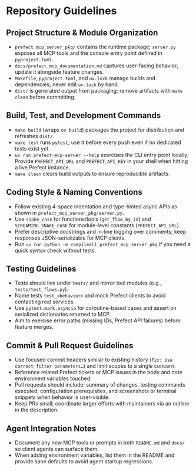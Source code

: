 # Repository Guidelines

## Project Structure & Module Organization
- `prefect_mcp_server_pkg/` contains the runtime package; `server.py` exposes all MCP tools and the console entry point defined in `pyproject.toml`.
- `docs/prefect_mcp_documentation.md` captures user-facing behavior; update it alongside feature changes.
- `Makefile`, `pyproject.toml`, and `uv.lock` manage builds and dependencies; never edit `uv.lock` by hand.
- `dist/` is generated output from packaging; remove artifacts with `make clean` before committing.

## Build, Test, and Development Commands
- `make build` (wraps `uv build`) packages the project for distribution and refreshes `dist/`.
- `make test` runs `pytest`; use it before every push even if no dedicated tests exist yet.
- `uv run prefect-mcp-server --help` exercises the CLI entry point locally. Provide `PREFECT_API_URL` and `PREFECT_API_KEY` in your shell when hitting a live Prefect instance.
- `make clean` clears build outputs to ensure reproducible artifacts.

## Coding Style & Naming Conventions
- Follow existing 4-space indentation and type-hinted async APIs as shown in `prefect_mcp_server_pkg/server.py`.
- Use `snake_case` for functions/tools (`get_flow_by_id`) and `SCREAMING_SNAKE_CASE` for module-level constants (`PREFECT_API_URL`).
- Prefer descriptive docstrings and in-line logging over comments; keep responses JSON-serializable for MCP clients.
- Run `uv run python -m compileall prefect_mcp_server_pkg` if you need a quick syntax check without tests.

## Testing Guidelines
- Tests should live under `tests/` and mirror tool modules (e.g., `tests/test_flows.py`).
- Name tests `test_<behavior>` and mock Prefect clients to avoid contacting real services.
- Use `pytest.mark.asyncio` for coroutine-based cases and assert on serialized dictionaries returned to MCP.
- Aim to exercise error paths (missing IDs, Prefect API failures) before feature merges.

## Commit & Pull Request Guidelines
- Use focused commit headers similar to existing history (`Fix: Use correct filter parameters…`) and limit scopes to a single concern.
- Reference related Prefect tickets or MCP issues in the body and note environment variables touched.
- Pull requests should include: summary of changes, testing commands executed, configuration prerequisites, and screenshots or terminal snippets when behavior is user-visible.
- Keep PRs small; coordinate larger efforts with maintainers via an outline in the description.

## Agent Integration Notes
- Document any new MCP tools or prompts in both `README.md` and `docs/` so client agents can surface them.
- When adding environment variables, list them in the README and provide sane defaults to avoid agent startup regressions.
